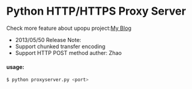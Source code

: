 # Python HTTP/HTTPS Proxy Server

Check more feature about upopu project:[My Blog](http://www.ouroborothon.net/blog/)

* 2013/05/50 Release Note:
* Support chunked transfer encoding
* Support HTTP POST method
auther: Zhao

#### usage:

```bash
$ python proxyserver.py <port>
```

